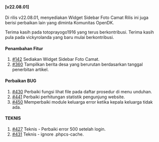 #### [v22.08.01]

Di rilis v22.08.01, menyediakan Widget Sidebar Foto Camat Rilis ini juga berisi perbaikan lain yang diminta Komunitas OpenDK.

Terima kasih pada totoprayogo1916 yang terus berkontribusi. Terima kasih pula pada vickyrolanda yang baru mulai berkontribusi.


#### Penambahan Fitur

1. [#142](https://github.com/OpenSID/OpenDK/issues/142) Sediakan Widget Sidebar Foto Camat.
2. [#360](https://github.com/OpenSID/OpenDK/issues/360) Tampilkan berita desa yang berurutan berdasarkan tanggal penerbitan artikel.

#### Perbaikan BUG

1. [#430](https://github.com/OpenSID/OpenDK/issues/430) Perbaiki fungsi lihat file pada daftar prosedur di menu unduhan.
2. [#441](https://github.com/OpenSID/OpenDK/issues/441) Perbaiki perhitungan statistik pengunjung website.
3. [#450](https://github.com/OpenSID/OpenDK/issues/450) Memperbaiki module keluarga error ketika kepala keluarga tidak ada.

#### TEKNIS

1. [#427](https://github.com/OpenSID/OpenDK/pull/427) Teknis - Perbaiki error 500 setelah login.
2. [#431](https://github.com/OpenSID/OpenDK/pull/431) Teknis - ignore .phpcs-cache.
